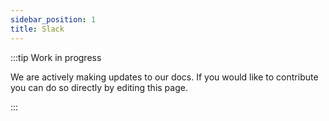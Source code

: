 ```yaml
---
sidebar_position: 1
title: Slack
---
```


:::tip Work in progress

We are actively making updates to our docs. If you would like to contribute you can do so directly by editing this page.

:::